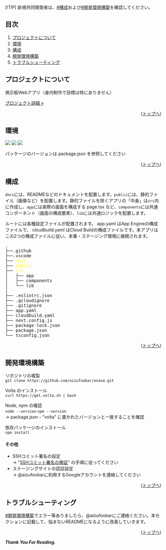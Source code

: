 <div id="top"></div>

[!TIP]
新規共同開発者は、[#構成](#構成)および[#開発環境構築](#開発環境構築)を確認してください。

## 目次

1. [プロジェクトについて](#プロジェクトについて)
2. [環境](#環境)
3. [構成](#構成)
4. [開発環境構築](#開発環境構築)
5. [トラブルシューティング](#トラブルシューティング)


## プロジェクトについて

掲示板Webアプリ（身内制作で目標は特にありません）

<a href="https://github.com/aizufoobar/onave/wiki">プロジェクト詳細 »</a>

<p align="right">(<a href="#top">トップへ</a>)</p>


## 環境

<p>
  <img src="https://img.shields.io/badge/-Next.js-000000.svg?logo=next.js&style=for-the-badge">
  <img src="https://img.shields.io/badge/-Typescript-black.svg?logo=typescript&style=for-the-badge">
  <img src="https://img.shields.io/badge/-App%20Engine-000000.svg?logo=google-cloud&style=for-the-badge">
</p>

パッケージのバージョンは package.json を参照してください

<p align="right">(<a href="#top">トップへ</a>)</p>


## 構成

`docs`には、READMEなどのドキュメントを配置します。`public`には、静的ファイル（画像など）を配置します。静的ファイルを除くアプリの「中身」は`src`内に作成し、`app`には実際の画面を構成する page.tsx など、`components`には共通コンポーネント（画面の構成要素）、`lib`には共通ロジックを配置します。

ルートには各種設定ファイルが配置されます。 app.yaml はApp Engineの構成ファイルで、 cloudbuild.yaml はCloud Buildの構成ファイルです。本アプリはこの2つの構成ファイルに従い、本番・ステージング環境に展開されます。

<!-- tree -a -I ".git|.next|node_modules|next-env.d.ts" -L 2 --dirsfirst -->
<pre>
.
├──.github
├──.vscode
├── <span style="color: yellow;">docs</span>
├── <span style="color: yellow;">public</span>
├── <span style="color: yellow;">src</span>
│   ├── app
│   ├── components
│   └── lib
│
├── .eslintrc.json
├── .gcloudignore
├── .gitignore
├── app.yaml
├── cloudbuild.yaml
├── next.config.js
├── package-lock.json
├── package.json
└── tsconfig.json
</pre>

<p align="right">(<a href="#top">トップへ</a>)</p>


## 開発環境構築

リポジトリの複製  
`git clone https://github.com/aizufoobar/onave.git`

Volta のインストール  
`curl https://get.volta.sh | bash`  

Node, npm の確認  
`node --version`
`npm --version`  
-> package.json - "volta" に書かれたバージョンと一致することを確認

依存パッケージのインストール  
`npm install`

#### その他

- SSHコミット署名の設定  
-> "[SSHコミット署名の検証](https://docs.github.com/ja/enterprise-cloud@latest/authentication/managing-commit-signature-verification/about-commit-signature-verification)" の手順に従ってください
- ステージングサイトの認証設定  
-> @aizufoobarに利用するGoogleアカウントを連絡してください

<p align="right">(<a href="#top">トップへ</a>)</p>


## トラブルシューティング

[#開発環境構築](#開発環境構築)でエラー等ありましたら、@aizufoobarにご連絡ください。本セクションに記載して、悩まないREADMEになるように改善していきます。

<p align="right">(<a href="#top">トップへ</a>)</p>


***Thank You For Reading.***